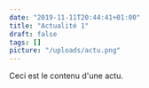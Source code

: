 ```yaml
---
date: "2019-11-11T20:44:41+01:00"
title: "Actualité 1"
draft: false
tags: []
picture: "/uploads/actu.png"
---
```


Ceci est le contenu d'une actu.